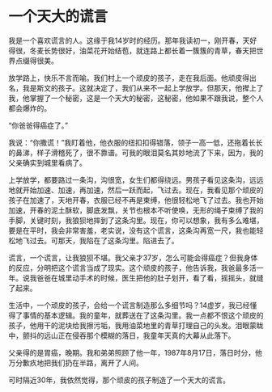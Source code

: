 # 一个天大的谎言

我是一个喜欢谎言的人。这缘于我14岁时的经历。那年我读初一，刚开春，天好得很，冬麦长势很好，油菜花开始结苞，就连路上都长着一簇簇的青草，春天把世界点缀得很美。 

放学路上，快乐不言而喻。我们村上一个顽皮的孩子，走在我后面。他顽皮得出名，我是斯文的孩子。这就决定了，我们从来不一起上学放学。但那天，他撵上了我，他掌握了一个秘密，这是一个天大的秘密，这秘密，他如果不跟我说，整个人都会爆炸的。 

“你爸爸得癌症了。” 

我说：“你撒谎！”我盯着他，他衣服的纽扣扣得错落，领子一高一低，还拖着长长的鼻涕，样子滑稽死了，很不靠谱。可我的眼泪莫名其妙地流了下来，因为，我的父亲确实到城里看病了。 

上学放学，都要路过一条沟，沟很宽，女生们都得绕远。男孩子看见这条沟，远远地就开始加速、加速，再加速，然后一跃而起，飞过去。现在，我看见那个顽皮的孩子在加速了，天地开春，衣服已经不再是束缚，他很轻松地飞了过去。我也开始加速，开春的泥土酥软，脚底发飘，关节也根本不听使唤，无形的绳子束缚了我的手脚，关键时刻，我狼狈地摔到了这条沟里。现在，你可以想象，我有多么难堪，要是在平时，我会非常害羞，老实说，没有这个谎言，这条沟再宽一尺，我也能轻松地飞过去。可那天，我陷在了这条沟里。陷进去了。 

谎言，一个谎言，让我狼狈不堪。我父亲才37岁，怎么可能会得癌症？但我身体的反应，分明把这个谎言当成了现实。这个顽皮的孩子，他告诉我，我爸最多活一年。说我爸爸在城里动手术的时候，医生把他的肚子划开，看了看，摇摇头，就缝了起来。 

生活中，一个顽皮的孩子，会给一个谎言制造那么多细节吗？14虚岁，我已经懂得了事情的基本逻辑。我的童年，就葬送在了这条沟里。我一点都不恨这个顽皮的孩子，他用干的泥块给我擦污垢，我用油菜地里的青草打理自己的头发。泪眼蒙眬中，颤抖的远山正在侵吞那个模糊的落日，我童年天真的大幕从此落下。 

父亲得的是胃癌，晚期。我和弟弟照顾了他一年，1987年8月17日，落日时分，他万分歉疚地把我们扔在半路，离开了人间。 

可时隔近30年，我依然觉得，那个顽皮的孩子制造了一个天大的谎言。